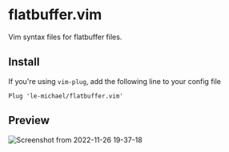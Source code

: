 # flatbuffer.vim
Vim syntax files for flatbuffer files.

## Install

If you're using `vim-plug`, add the following line to your config file
```
Plug 'le-michael/flatbuffer.vim'
```

## Preview
![Screenshot from 2022-11-26 19-37-18](https://user-images.githubusercontent.com/13042828/204118117-b1eaac2c-5381-4ff7-9796-32e1ba1f0e72.png)


